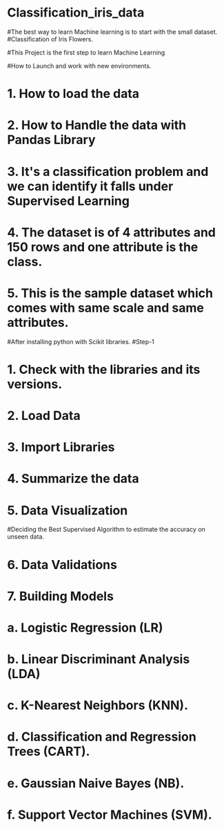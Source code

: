 # Classification_iris_data

#The best way to learn Machine learning is to start with the small dataset.
#Classification of Iris Flowers.

#This Project is the first step to learn Machine Learning

#How to Launch and work with new environments.
# 1. How to load the data 
# 2. How to Handle the data with Pandas Library
# 3. It's a classification problem and we can identify it falls under Supervised Learning
# 4. The dataset is of 4 attributes and 150 rows and one attribute is the class.
# 5. This is the sample dataset which comes with same scale and same attributes.

#After installing python with Scikit libraries.
#Step-1
# 1. Check with the libraries and its versions.
# 2. Load Data
# 3. Import Libraries
# 4. Summarize the data
# 5. Data Visualization

#Deciding the Best Supervised Algorithm to estimate the accuracy on unseen data.

# 6. Data Validations
# 7. Building Models
  # a. Logistic Regression (LR)
  # b. Linear Discriminant Analysis (LDA)
  # c. K-Nearest Neighbors (KNN).
  # d. Classification and Regression Trees (CART).
  # e. Gaussian Naive Bayes (NB).
  # f. Support Vector Machines (SVM).
